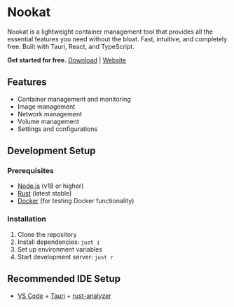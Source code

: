 # Nookat

Nookat is a lightweight container management tool that provides all the essential features you need without the bloat. Fast, intuitive, and completely free.
Built with Tauri, React, and TypeScript.

**Get started for free.** [Download](https://github.com/nookat-io/nookat/releases) | [Website](https://nookat-io.github.io)

## Features

- Container management and monitoring
- Image management
- Network management
- Volume management
- Settings and configurations

## Development Setup

### Prerequisites

- [Node.js](https://nodejs.org/) (v18 or higher)
- [Rust](https://rustup.rs/) (latest stable)
- [Docker](https://docker.com/) (for testing Docker functionality)

### Installation

1. Clone the repository
2. Install dependencies: `just i`
3. Set up environment variables
4. Start development server: `just r`

## Recommended IDE Setup

- [VS Code](https://code.visualstudio.com/) + [Tauri](https://marketplace.visualstudio.com/items?itemName=tauri-apps.tauri-vscode) + [rust-analyzer](https://marketplace.visualstudio.com/items?itemName=rust-lang.rust-analyzer)

